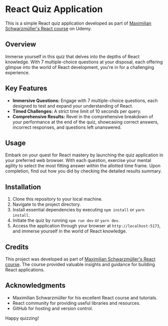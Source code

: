 <h1>React Quiz Application</h1>

<p>This is a simple React quiz application developed as part of <a href="https://www.udemy.com/course/react-the-complete-guide-incl-redux/">Maximilian Schwarzmüller's React course</a> on Udemy.</p>

<h2>Overview</h2>

<p>Immerse yourself in this quiz that delves into the depths of React knowledge. With 7 multiple-choice questions at your disposal, each offering glimpse into the world of React development, you're in for a challenging experience.</p>

<h2>Key Features</h2>

<ul>
    <li><strong>Immersive Questions:</strong> Engage with 7 multiple-choice questions, each designed to test and expand your understanding of React.</li>
    <li><strong>Timed Challenges:</strong> A strict time limit of 10 seconds per query.</li>
    <li><strong>Comprehensive Results:</strong> Revel in the comprehensive breakdown of your performance at the end of the quiz, showcasing correct answers, incorrect responses, and questions left unanswered.</li>
</ul>

<h2>Usage</h2>

<p>Embark on your quest for React mastery by launching the quiz application in your preferred web browser. With each question, exercise your mental agility to select the most fitting answer within the allotted time frame. Upon completion, find out how you did by checking the detailed results summary.</p>

<h2>Installation</h2>

<ol>
    <li>Clone this repository to your local machine.</li>
    <li>Navigate to the project directory.</li>
    <li>Install essential dependencies by executing <code>npm install</code> or <code>yarn install</code>.</li>
    <li>Initiate the quiz by running <code>npm run dev</code> or <code>yarn dev</code>.</li>
    <li>Access the application through your browser at <code>http://localhost:5173</code>, and immerse yourself in the world of React knowledge.</li>
</ol>

<h2>Credits</h2>

<p>This project was developed as part of <a href="https://www.udemy.com/course/react-the-complete-guide-incl-redux/">Maximilian Schwarzmüller's React course</a>. The course provided valuable insights and guidance for building React applications.</p>

<h2>Acknowledgments</h2>

<ul>  
  <li>Maximilian Schwarzmüller for his excellent React course and tutorials.</li>
  <li>React community for providing useful libraries and resources.</li>
  <li>GitHub for hosting and version control.</li>
</ul>

<p>Happy quizzing!</p>
